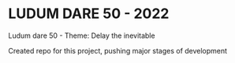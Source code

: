 # LUDUM DARE 50 - 2022
Ludum dare 50 - Theme: Delay the inevitable

Created repo for this project, pushing major stages of development

